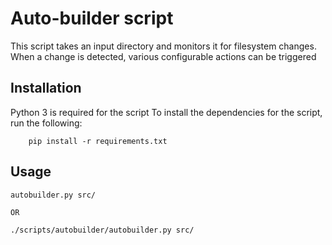 # Auto-builder script

This script takes an input directory and monitors it for filesystem changes. When a change is detected, various configurable actions can be triggered

## Installation

Python 3 is required for the script
To install the dependencies for the script, run the following:
```
    pip install -r requirements.txt
```

## Usage

```
autobuilder.py src/

OR

./scripts/autobuilder/autobuilder.py src/
```
